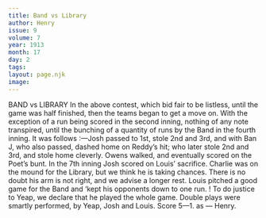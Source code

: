 ```yaml
---
title: Band vs Library
author: Henry
issue: 9
volume: 7
year: 1913
month: 17
day: 2
tags:
layout: page.njk
image:
---
```

BAND vs LIBRARY    In the above contest, which bid fair to be listless, until the game was half finished, then the teams began to get a move on. With the exception of a run being scored in the second inning, nothing of any note transpired, until the bunching of a quantity of runs by the Band in the fourth inning. It was follows :—Josh passed to 1st, stole 2nd and 3rd, and with Ban J, who also passed, dashed home on Reddy’s hit; who later stole 2nd and 3rd, and stole home cleverly. Owens walked, and eventually scored on the Poet’s bunt. In the 7th inning Josh scored on Louis’ sacrifice. Charlie was on the mound for the Library, but we think he is taking chances. There is no doubt his arm is not right, and we advise a longer rest. Louis pitched a good game for the Band and ‘kept his opponents down to one run. ! To do justice to Yeap, we declare that he played the whole game. Double plays were smartly performed, by Yeap, Josh and Louis. Score 5—1. as — Henry. 
